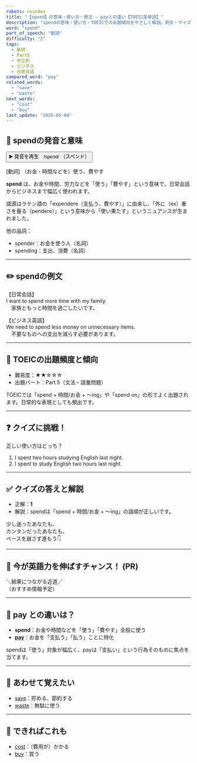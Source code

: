 ```yaml
---
robots: noindex
title: "【spend】の意味・使い方・例文 ― payとの違い【TOEIC英単語】"
description: "spendの意味・使い方・TOEICでの出題傾向をやさしく解説。例文・クイズ付きでpayとの違いもわかりやすく学べます。"
word: "spend"
part_of_speech: "動詞"
difficulty: "2"
tags:
  - 動詞
  - Part5
  - 中立的
  - ビジネス
  - 日常会話
compared_word: "pay"
related_words:
  - "save"
  - "waste"
next_words:
  - "cost"
  - "buy"
last_update: "2025-05-04"
---
```


## 🔰 spendの発音と意味

<button class="play-audio" onclick="playTTS('spend')">
  <span class="play-audio-main">
    ▶️ 発音を再生　/spɛnd/
  </span>
  <span class="play-audio-sub">
    （スペンド）
  </span>
</button>

[動詞] （お金・時間などを）使う、費やす

**spend** は、お金や時間、労力などを「使う」「費やす」という意味で、日常会話からビジネスまで幅広く使われます。

語源はラテン語の「expendere（支払う、費やす）」に由来し、「外に（ex）重さを量る（pendere）」という意味から「使い果たす」というニュアンスが生まれました。

他の品詞：  
- spender：お金を使う人（名詞）
- spending：支出、消費（名詞）

---

## ✏️ spendの例文

【日常会話】  
I want to spend more time with my family.  
　家族ともっと時間を過ごしたいです。

【ビジネス英語】  
We need to spend less money on unnecessary items.  
　不要なものへの支出を減らす必要があります。

---

## 🎯 TOEICの出題頻度と傾向

- 難易度：★★☆☆☆
- 出題パート：Part 5（文法・語彙問題）

TOEICでは「spend + 時間/お金 + ～ing」や「spend on」の形でよく出題されます。日常的な表現としても頻出です。

---

## ❓ クイズに挑戦！

正しい使い方はどっち？

1. I spent two hours studying English last night.  
2. I spent to study English two hours last night.

---

## ✅ クイズの答えと解説

- 正解：**1**
- 解説：spendは「spend + 時間/お金 + ～ing」の語順が正しいです。

少し迷ったあなたも、  
カンタンだったあなたも、  
ペースを崩さず進もう👇️

---

## 🚀 今が英語力を伸ばすチャンス！ (PR)

<div class="info-center">
＼結果につながる近道／<br>  
（おすすめ情報予定）
</div>

---

## 🤔  pay との違いは？

- **spend**：お金や時間などを「使う」「費やす」全般に使う
- **[pay](/word/pay)**：お金を「支払う」「払う」ことに特化

spendは「使う」対象が幅広く、payは「支払い」という行為そのものに焦点を当てます。

---

## 🧩 あわせて覚えたい

- [save](/word/save)：貯める、節約する
- [waste](/word/waste)：無駄に使う

---

## 📖 できればこれも

- [cost](/word/cost)：（費用が）かかる
- [buy](/word/buy)：買う

<!-- cvid: aid18_bid32 -->
